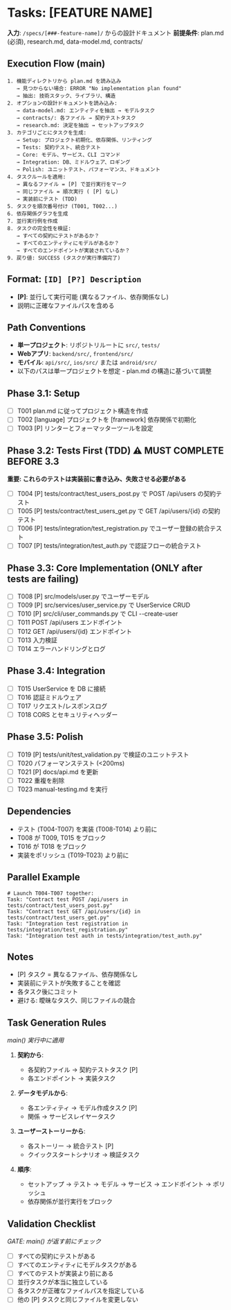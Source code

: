# Tasks: [FEATURE NAME]

**入力**: `/specs/[###-feature-name]/` からの設計ドキュメント
**前提条件**: plan.md (必須), research.md, data-model.md, contracts/

## Execution Flow (main)
```
1. 機能ディレクトリから plan.md を読み込み
   → 見つからない場合: ERROR "No implementation plan found"
   → 抽出: 技術スタック、ライブラリ、構造
2. オプションの設計ドキュメントを読み込み:
   → data-model.md: エンティティを抽出 → モデルタスク
   → contracts/: 各ファイル → 契約テストタスク
   → research.md: 決定を抽出 → セットアップタスク
3. カテゴリごとにタスクを生成:
   → Setup: プロジェクト初期化、依存関係、リンティング
   → Tests: 契約テスト、統合テスト
   → Core: モデル、サービス、CLI コマンド
   → Integration: DB、ミドルウェア、ロギング
   → Polish: ユニットテスト、パフォーマンス、ドキュメント
4. タスクルールを適用:
   → 異なるファイル = [P] で並行実行をマーク
   → 同じファイル = 順次実行 ( [P] なし)
   → 実装前にテスト (TDD)
5. タスクを順次番号付け (T001, T002...)
6. 依存関係グラフを生成
7. 並行実行例を作成
8. タスクの完全性を検証:
   → すべての契約にテストがあるか？
   → すべてのエンティティにモデルがあるか？
   → すべてのエンドポイントが実装されているか？
9. 戻り値: SUCCESS (タスクが実行準備完了)
```

## Format: `[ID] [P?] Description`
- **[P]**: 並行して実行可能 (異なるファイル、依存関係なし)
- 説明に正確なファイルパスを含める

## Path Conventions
- **単一プロジェクト**: リポジトリルートに `src/`, `tests/`
- **Webアプリ**: `backend/src/`, `frontend/src/`
- **モバイル**: `api/src/`, `ios/src/` または `android/src/`
- 以下のパスは単一プロジェクトを想定 - plan.md の構造に基づいて調整

## Phase 3.1: Setup
- [ ] T001 plan.md に従ってプロジェクト構造を作成
- [ ] T002 [language] プロジェクトを [framework] 依存関係で初期化
- [ ] T003 [P] リンターとフォーマッターツールを設定

## Phase 3.2: Tests First (TDD) ⚠️ MUST COMPLETE BEFORE 3.3
**重要: これらのテストは実装前に書き込み、失敗させる必要がある**
- [ ] T004 [P] tests/contract/test_users_post.py で POST /api/users の契約テスト
- [ ] T005 [P] tests/contract/test_users_get.py で GET /api/users/{id} の契約テスト
- [ ] T006 [P] tests/integration/test_registration.py でユーザー登録の統合テスト
- [ ] T007 [P] tests/integration/test_auth.py で認証フローの統合テスト

## Phase 3.3: Core Implementation (ONLY after tests are failing)
- [ ] T008 [P] src/models/user.py でユーザーモデル
- [ ] T009 [P] src/services/user_service.py で UserService CRUD
- [ ] T010 [P] src/cli/user_commands.py で CLI --create-user
- [ ] T011 POST /api/users エンドポイント
- [ ] T012 GET /api/users/{id} エンドポイント
- [ ] T013 入力検証
- [ ] T014 エラーハンドリングとログ

## Phase 3.4: Integration
- [ ] T015 UserService を DB に接続
- [ ] T016 認証ミドルウェア
- [ ] T017 リクエスト/レスポンスログ
- [ ] T018 CORS とセキュリティヘッダー

## Phase 3.5: Polish
- [ ] T019 [P] tests/unit/test_validation.py で検証のユニットテスト
- [ ] T020 パフォーマンステスト (<200ms)
- [ ] T021 [P] docs/api.md を更新
- [ ] T022 重複を削除
- [ ] T023 manual-testing.md を実行

## Dependencies
- テスト (T004-T007) を実装 (T008-T014) より前に
- T008 が T009, T015 をブロック
- T016 が T018 をブロック
- 実装をポリッシュ (T019-T023) より前に

## Parallel Example
```
# Launch T004-T007 together:
Task: "Contract test POST /api/users in tests/contract/test_users_post.py"
Task: "Contract test GET /api/users/{id} in tests/contract/test_users_get.py"
Task: "Integration test registration in tests/integration/test_registration.py"
Task: "Integration test auth in tests/integration/test_auth.py"
```

## Notes
- [P] タスク = 異なるファイル、依存関係なし
- 実装前にテストが失敗することを確認
- 各タスク後にコミット
- 避ける: 曖昧なタスク、同じファイルの競合

## Task Generation Rules
*main() 実行中に適用*

1. **契約から**:
   - 各契約ファイル → 契約テストタスク [P]
   - 各エンドポイント → 実装タスク
   
2. **データモデルから**:
   - 各エンティティ → モデル作成タスク [P]
   - 関係 → サービスレイヤータスク
   
3. **ユーザーストーリーから**:
   - 各ストーリー → 統合テスト [P]
   - クイックスタートシナリオ → 検証タスク

4. **順序**:
   - セットアップ → テスト → モデル → サービス → エンドポイント → ポリッシュ
   - 依存関係が並行実行をブロック

## Validation Checklist
*GATE: main() が返す前にチェック*

- [ ] すべての契約にテストがある
- [ ] すべてのエンティティにモデルタスクがある
- [ ] すべてのテストが実装より前にある
- [ ] 並行タスクが本当に独立している
- [ ] 各タスクが正確なファイルパスを指定している
- [ ] 他の [P] タスクと同じファイルを変更しない
